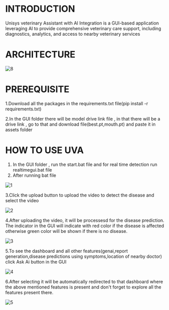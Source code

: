 # INTRODUCTION

Unisys veterinary Assistant with AI Integration is a GUI-based application leveraging AI to provide comprehensive veterinary care support, including diagnostics, analytics, and access to nearby veterinary services

# ARCHITECTURE

![8](https://github.com/sakthimalai/.github/assets/100014885/4918630a-5744-41d7-978e-bcbfe35bf242)

# PREREQUISITE

1.Download all the packages in the requirements.txt file(pip install -r requirements.txt)

2.In the GUI folder there will be model drive link file , in that there will be a drive link , go to that and download file(best.pt,mouth.pt) and paste it in 
assets folder

# HOW TO USE UVA
1. In the GUI folder , run the start.bat file and for real time detection run realtimegui.bat file
2. After running bat file
   
![1](https://github.com/sakthimalai/.github/assets/100014885/c35348c5-1458-48cc-88d8-4639aff54394)

3.Click the upload button to upload the video to detect the disease and select the video

![2](https://github.com/sakthimalai/.github/assets/100014885/81d551dc-84be-4e00-bafb-2e9bba6bc6fc)

4.After uploading the video, it will be processesd for the disease prediction. The indicator in the GUI will indicate with red color if the disease is affected
otherwise green color will be shown if there is no disease.

![3](https://github.com/sakthimalai/.github/assets/100014885/56fabd4f-fe79-4c0c-86f2-43f241b8d8ff)


5.To see the dashboard and all other features(genai,report generation,disease predictions using symptoms,location of nearby doctor) click Ask Ai button in the GUI


![4](https://github.com/sakthimalai/.github/assets/100014885/3a626cfd-dba6-4311-84ed-6ce2947d9e52)

6.After selecting it will be automatically redirected to that dashboard where the above mentioned features is present and don't forget to explore all the features present there.

![5](https://github.com/sakthimalai/.github/assets/100014885/8ed1390a-5644-4bb9-8677-31a161847265)

